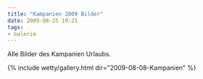 ```yaml
---
title: "Kampanien 2009 Bilder"
date: 2009-08-25 19:21
tags:
- Galerie
---
```

Alle Bilder des Kampanien Urlaubs.

<!--more-->

{% include wetty/gallery.html dir="2009-08-08-Kampanien" %}

